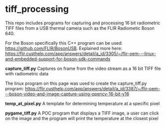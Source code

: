 # tiff_processing

This repo includes programs for capturing and processing 16 bit radiometric TIFF files from a USB thermal camera such as the FLIR Radiometic Boson 640.


For the Boson specifically this C++ program can be used: https://github.com/FLIR/BosonUSB. Explained more here: https://flir.custhelp.com/app/answers/detail/a_id/3305/~/flir-oem---linux-and-embedded-support-for-boson-sdk-commands

**capture_tiff.py**
Captures on frame from the video stream as a 16 bit TIFF file with radiometric data

The linux program on this page was used to create the capture_tiff.py program: https://flir.custhelp.com/app/answers/detail/a_id/3387/~/flir-oem---boson-video-and-image-capture-using-opencv-16-bit-y16

**temp_at_pixel.py**
A template for determining temperature at a specific pixel

**pygame_tiff.py**
A POC program that displays a TIFF image, a user can click on the image and the program will print the temperature at the closest pixel


